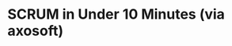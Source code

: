 <!--
id: 65324524
link: http://tumblr.atmos.org/post/65324524/scrum-in-under-10-minutes-via-axosoft
slug: scrum-in-under-10-minutes-via-axosoft
date: Wed Dec 17 2008 01:02:06 GMT-0800 (PST)
publish: 2008-12-017
tags: 
title: SCRUM in Under 10 Minutes (via axosoft)
-->


SCRUM in Under 10 Minutes (via axosoft)
=======================================



